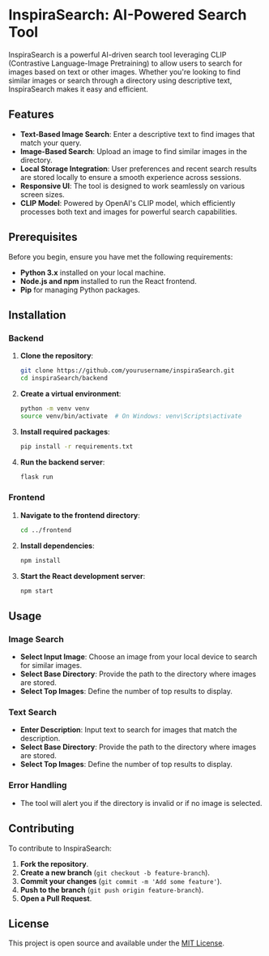 # InspiraSearch: AI-Powered Search Tool

InspiraSearch is a powerful AI-driven search tool leveraging CLIP (Contrastive Language-Image Pretraining) to allow users to search for images based on text or other images. Whether you're looking to find similar images or search through a directory using descriptive text, InspiraSearch makes it easy and efficient.

## Features

- **Text-Based Image Search**: Enter a descriptive text to find images that match your query.
- **Image-Based Search**: Upload an image to find similar images in the directory.
- **Local Storage Integration**: User preferences and recent search results are stored locally to ensure a smooth experience across sessions.
- **Responsive UI**: The tool is designed to work seamlessly on various screen sizes.
- **CLIP Model**: Powered by OpenAI's CLIP model, which efficiently processes both text and images for powerful search capabilities.

## Prerequisites

Before you begin, ensure you have met the following requirements:

- **Python 3.x** installed on your local machine.
- **Node.js and npm** installed to run the React frontend.
- **Pip** for managing Python packages.

## Installation

### Backend

1. **Clone the repository**:
    ```bash
    git clone https://github.com/yourusername/inspiraSearch.git
    cd inspiraSearch/backend
    ```

2. **Create a virtual environment**:
    ```bash
    python -m venv venv
    source venv/bin/activate  # On Windows: venv\Scripts\activate
    ```

3. **Install required packages**:
    ```bash
    pip install -r requirements.txt
    ```

4. **Run the backend server**:
    ```bash
    flask run
    ```

### Frontend

1. **Navigate to the frontend directory**:
    ```bash
    cd ../frontend
    ```

2. **Install dependencies**:
    ```bash
    npm install
    ```

3. **Start the React development server**:
    ```bash
    npm start
    ```

## Usage

### Image Search

- **Select Input Image**: Choose an image from your local device to search for similar images.
- **Select Base Directory**: Provide the path to the directory where images are stored.
- **Select Top Images**: Define the number of top results to display.

### Text Search

- **Enter Description**: Input text to search for images that match the description.
- **Select Base Directory**: Provide the path to the directory where images are stored.
- **Select Top Images**: Define the number of top results to display.

### Error Handling

- The tool will alert you if the directory is invalid or if no image is selected.

## Contributing

To contribute to InspiraSearch:

1. **Fork the repository**.
2. **Create a new branch** (`git checkout -b feature-branch`).
3. **Commit your changes** (`git commit -m 'Add some feature'`).
4. **Push to the branch** (`git push origin feature-branch`).
5. **Open a Pull Request**.

## License

This project is open source and available under the [MIT License](LICENSE).